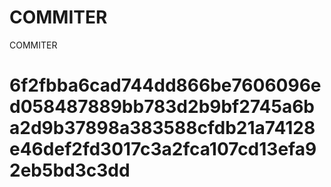 # COMMITER
COMMITER






# 6f2fbba6cad744dd866be7606096ed058487889bb783d2b9bf2745a6ba2d9b37898a383588cfdb21a74128e46def2fd3017c3a2fca107cd13efa92eb5bd3c3dd
